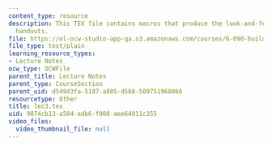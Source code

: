 ```yaml
---
content_type: resource
description: This TEX file contains macros that produce the look-and-feel of the lecture
  handouts.
file: https://ol-ocw-studio-app-qa.s3.amazonaws.com/courses/6-090-building-programming-experience-a-lead-in-to-6-001-january-iap-2005/9874cb13a504adb6f008aee64911c355_lec3.tex
file_type: text/plain
learning_resource_types:
- Lecture Notes
ocw_type: OCWFile
parent_title: Lecture Notes
parent_type: CourseSection
parent_uid: d54943fa-5187-a805-d568-509751968066
resourcetype: Other
title: lec3.tex
uid: 9874cb13-a504-adb6-f008-aee64911c355
video_files:
  video_thumbnail_file: null
---
```

